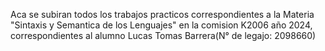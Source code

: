 Aca se subiran todos los trabajos practicos correspondientes a la Materia "Sintaxis y Semantica de los Lenguajes" en la comision K2006 año 2024, correspondientes al alumno Lucas Tomas Barrera(N° de legajo: 2098660)
